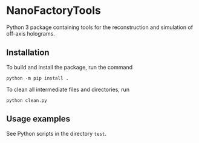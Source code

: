 # NanoFactoryTools

Python 3 package containing tools for the reconstruction and simulation of off-axis holograms.

## Installation

To build and install the package, run the command

```
python -m pip install .
```

To clean all intermediate files and directories, run
```
python clean.py
```

## Usage examples

See Python scripts in the directory `test`.
